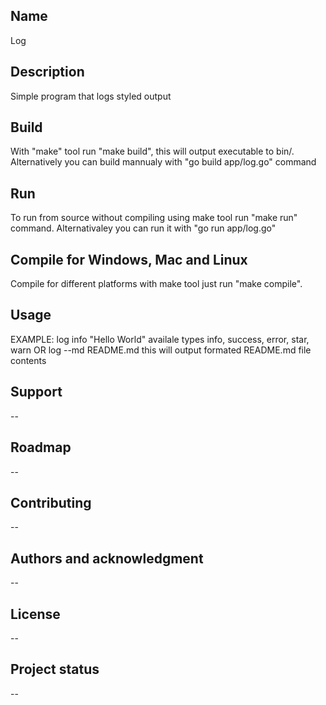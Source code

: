 ## Name
Log

## Description
Simple program that logs styled output

## Build
With "make" tool run "make build", this will output executable to bin/. Alternatively you can build mannualy with "go build app/log.go" command

## Run
To run from source without compiling using make tool run "make run" command. Alternativaley you can run it with "go run app/log.go"

## Compile for Windows, Mac and Linux
Compile for different platforms with make tool just run "make compile". 

## Usage
EXAMPLE:
	log info "Hello World"
	availale types info, success, error, star, warn
    OR
	log --md README.md
	this will output formated README.md file contents

## Support
--

## Roadmap
--

## Contributing
--

## Authors and acknowledgment
--

## License
--

## Project status
--

